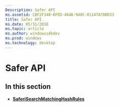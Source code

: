 ```yaml
---
Description: Safer API
ms.assetid: CBF2F348-6FED-4646-948C-81147A70DD33
title: Safer API
ms.date: 05/31/2018
ms.topic: article
ms.author: windowssdkdev
ms.prod: windows
ms.technology: desktop
---
```


# Safer API

## In this section

-   [**SaferiSearchMatchingHashRules**](saferisearchmatchinghashrules.md)

 

 



